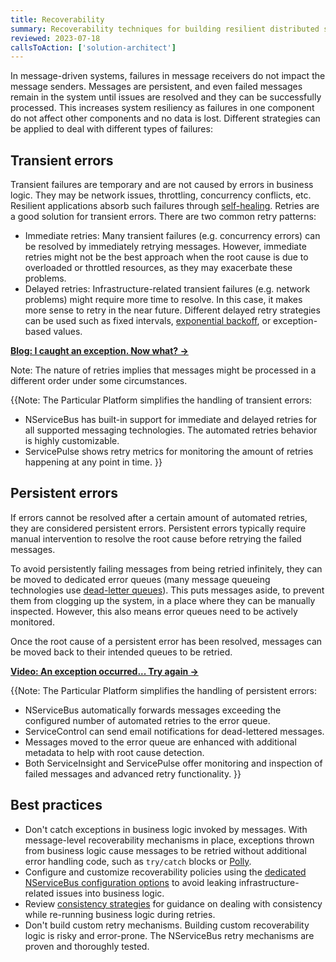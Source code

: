 ```yaml
---
title: Recoverability
summary: Recoverability techniques for building resilient distributed systems
reviewed: 2023-07-18
callsToAction: ['solution-architect']
---
```


In message-driven systems, failures in message receivers do not impact the message senders. Messages are persistent, and even failed messages remain in the system until issues are resolved and they can be successfully processed. This increases system resiliency as failures in one component do not affect other components and no data is lost. Different strategies can be applied to deal with different types of failures:

## Transient errors

Transient failures are temporary and are not caused by errors in business logic. They may be network issues, throttling, concurrency conflicts, etc. Resilient applications absorb such failures through [self-healing](https://learn.microsoft.com/en-us/azure/architecture/guide/design-principles/self-healing). Retries are a good solution for transient errors. There are two common retry patterns:

- Immediate retries: Many transient failures (e.g. concurrency errors) can be resolved by immediately retrying messages. However, immediate retries might not be the best approach when the root cause is due to overloaded or throttled resources, as they may exacerbate these problems.
- Delayed retries: Infrastructure-related transient failures (e.g. network problems) might require more time to resolve. In this case, it makes more sense to retry in the near future. Different delayed retry strategies can be used such as fixed intervals, [exponential backoff](https://en.wikipedia.org/wiki/Exponential_backoff), or exception-based values.


[**Blog: I caught an exception. Now what? →**](https://particular.net/blog/but-all-my-errors-are-severe)

Note: The nature of retries implies that messages might be processed in a different order under some circumstances.

{{Note:
The Particular Platform simplifies the handling of transient errors:

- NServiceBus has built-in support for immediate and delayed retries for all supported messaging technologies. The automated retries behavior is highly customizable.
- ServicePulse shows retry metrics for monitoring the amount of retries happening at any point in time.
}}


## Persistent errors

If errors cannot be resolved after a certain amount of automated retries, they are considered persistent errors. Persistent errors typically require manual intervention to resolve the root cause before retrying the failed messages.

To avoid persistently failing messages from being retried infinitely, they can be moved to dedicated error queues (many message queueing technologies use [dead-letter queues](https://en.wikipedia.org/wiki/Dead_letter_queue)). This puts messages aside, to prevent them from clogging up the system, in a place where they can be manually inspected. However, this also means error queues need to be actively monitored.

Once the root cause of a persistent error has been resolved, messages can be moved back to their intended queues to be retried.

[**Video: An exception occurred... Try again →**](https://www.youtube.com/watch?v=gSQxtgw1Qz4)

{{Note:
The Particular Platform simplifies the handling of persistent errors:

- NServiceBus automatically forwards messages exceeding the configured number of automated retries to the error queue.
- ServiceControl can send email notifications for dead-lettered messages.
- Messages moved to the error queue are enhanced with additional metadata to help with root cause detection.
- Both ServiceInsight and ServicePulse offer monitoring and inspection of failed messages and advanced retry functionality.
}}

## Best practices

- Don't catch exceptions in business logic invoked by messages. With message-level recoverability mechanisms in place, exceptions thrown from business logic cause messages to be retried without additional error handling code, such as `try/catch` blocks or [Polly](https://github.com/App-vNext/Polly).
- Configure and customize recoverability policies using the [dedicated NServiceBus configuration options](/nservicebus/recoverability/) to avoid leaking infrastructure-related issues into business logic.
- Review [consistency strategies](/architecture/consistency.md) for guidance on dealing with consistency while re-running business logic during retries.
- Don't build custom retry mechanisms. Building custom recoverability logic is risky and error-prone. The NServiceBus retry mechanisms are proven and thoroughly tested.